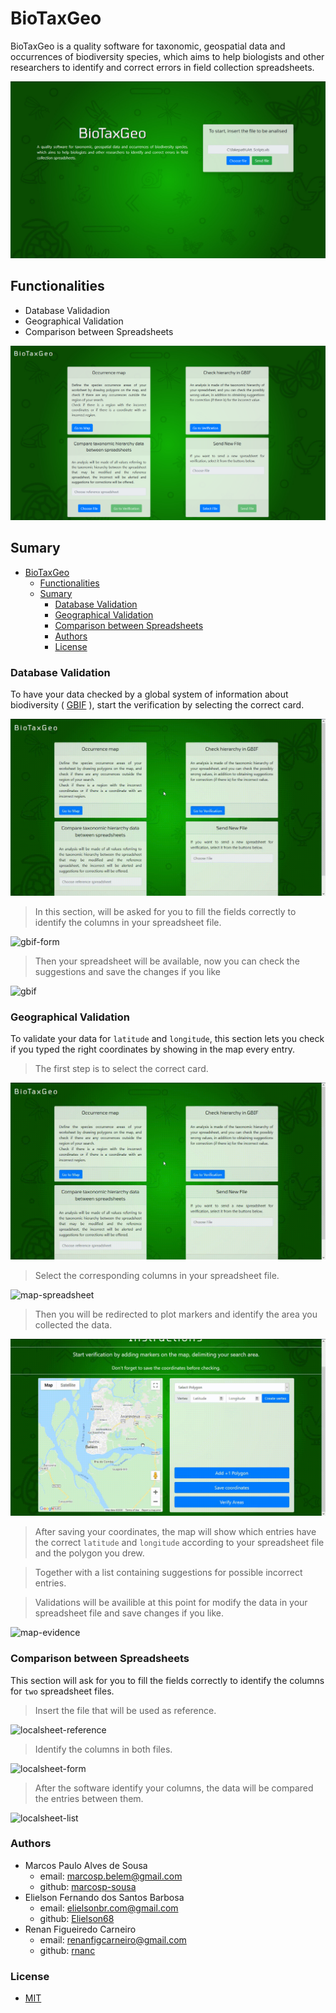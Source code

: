 # BioTaxGeo

BioTaxGeo is a quality software for taxonomic, geospatial data and occurrences of biodiversity species, which aims to help biologists and other researchers to identify and correct errors in field collection spreadsheets.

![index](files/images/index.jpeg)

## Functionalities

- Database Validadion
- Geographical Validation
- Comparison between Spreadsheets

![routes](files/images/ScreenshotIndex.png)

## Sumary
- [BioTaxGeo](#biotaxgeo)
  - [Functionalities](#functionalities)
  - [Sumary](#sumary)
    - [Database Validation](#database-validation)
    - [Geographical Validation](#geographical-validation)
    - [Comparison between Spreadsheets](#comparison-between-spreadsheets)
    - [Authors](#authors)
    - [License](#license)

### Database Validation

To have your data checked by a global system of information about biodiversity ( <a href="https://www.gbif.org/" target="_blank">GBIF</a> ), start the verification by selecting the correct card.

![select-route](files/images/pt1.gif)

> In this section, will be asked for you to fill the fields correctly to identify the columns in your spreadsheet file.

![gbif-form](files/images/pt2.gif)

> Then your spreadsheet will be available, now you can check the suggestions and save the changes if you like

![gbif](files/images/pt3&#32;2.gif)

### Geographical Validation

To validate your data for `latitude` and `longitude`, this section lets you check if you typed the right coordinates by showing in the map every entry.

> The first step is to select the correct card.

![map-route](files/images/map-pt1.gif)

> Select the corresponding columns in your spreadsheet file.

![map-spreadsheet](files/images/map-pt2.gif)

> Then you will be redirected to plot markers and identify the area you collected the data.

![map-markers](files/images/map-pt3.gif)

> After saving your coordinates, the map will show which entries have the correct `latitude` and `longitude` according to your spreadsheet file and the polygon you drew.

> Together with a list containing suggestions for possible incorrect entries.

> Validations will be availible at this point for modify the data in your spreadsheet file and save changes if you like.


![map-evidence](files/images/map-pt4.gif)

### Comparison between Spreadsheets

This section will ask for you to fill the fields correctly to identify the columns for `two` spreadsheet files.

> Insert the file that will be used as reference.

![localsheet-reference](files/images/localsheet-pt1.gif)

> Identify the columns in both files.

![localsheet-form](files/images/localsheet-pt2.gif)

> After the software identify your columns, the data will be compared the entries between them.

![localsheet-list](files/images/localsheet-pt3.gif)


### Authors

- Marcos Paulo Alves de Sousa
  - email: marcosp.belem@gmail.com
  - github: <a href="https://github.com/marcosp-sousa" target="_blank">marcosp-sousa</a>
- Elielson Fernando dos Santos Barbosa
  - email: elielsonbr.com@gmail.com
  - github: <a href="https://github.com/Elielson68" target="_blank">Elielson68</a>
- Renan Figueiredo Carneiro
  - email: renanfigcarneiro@gmail.com
  - github: <a href="https://github.com/rnanc" target="_blank">rnanc</a>

### License

- [MIT](https://github.com/marcosp-sousa/BioTaxGeo/blob/master/LICENSE)
